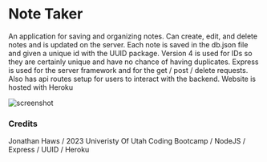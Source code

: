 # Note Taker

An application for saving and organizing notes. Can create, edit, and delete notes and is updated on the server. Each note is saved in the db.json file and given a unique id with the UUID package. Version 4 is used for IDs so they are certainly unique and have no chance of having duplicates. Express is used for the server framework and for the get / post / delete requests. Also has api routes setup for users to interact with the backend. Website is hosted with Heroku 

![screenshot](https://user-images.githubusercontent.com/108207472/221377121-6b4ec7a2-5c55-4ce4-bdd8-d4346ec34ffc.PNG)

### Credits
Jonathan Haws / 2023 Univeristy Of Utah Coding Bootcamp / NodeJS / Express / UUID / Heroku
